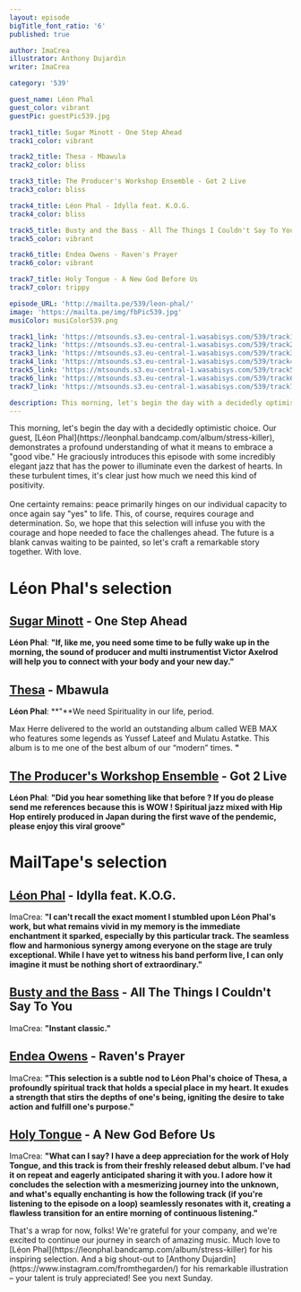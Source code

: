 ```yaml
---
layout: episode
bigTitle_font_ratio: '6'
published: true

author: ImaCrea 
illustrator: Anthony Dujardin
writer: ImaCrea

category: '539'

guest_name: Léon Phal
guest_color: vibrant
guestPic: guestPic539.jpg

track1_title: Sugar Minott - One Step Ahead
track1_color: vibrant

track2_title: Thesa - Mbawula 
track2_color: bliss 

track3_title: The Producer's Workshop Ensemble - Got 2 Live
track3_color: bliss

track4_title: Léon Phal - Idylla feat. K.O.G.
track4_color: bliss 

track5_title: Busty and the Bass - All The Things I Couldn't Say To You
track5_color: vibrant

track6_title: Endea Owens - Raven's Prayer
track6_color: vibrant 

track7_title: Holy Tongue - A New God Before Us 
track7_color: trippy 

episode_URL: 'http://mailta.pe/539/leon-phal/'
image: 'https://mailta.pe/img/fbPic539.jpg'
musiColor: musiColor539.png

track1_link: 'https://mtsounds.s3.eu-central-1.wasabisys.com/539/track1.mp3'
track2_link: 'https://mtsounds.s3.eu-central-1.wasabisys.com/539/track2.mp3'
track3_link: 'https://mtsounds.s3.eu-central-1.wasabisys.com/539/track3.mp3'
track4_link: 'https://mtsounds.s3.eu-central-1.wasabisys.com/539/track4.mp3'
track5_link: 'https://mtsounds.s3.eu-central-1.wasabisys.com/539/track5.mp3'
track6_link: 'https://mtsounds.s3.eu-central-1.wasabisys.com/539/track6.mp3'
track7_link: 'https://mtsounds.s3.eu-central-1.wasabisys.com/539/track7.mp3'

description: This morning, let's begin the day with a decidedly optimistic choice. Our guest, Léon Phal, demonstrates a profound understanding of what it means to embrace a "good vibe." He graciously introduces this episode with some incredibly elegant jazz that has the power to illuminate even the darkest of hearts. In these turbulent times, it's clear just how much we need this kind of positivity...
---
```

<p id="introduction">
	This morning, let's begin the day with a decidedly optimistic choice. Our guest, [Léon Phal](https://leonphal.bandcamp.com/album/stress-killer), demonstrates a profound understanding of what it means to embrace a "good vibe." He graciously introduces this episode with some incredibly elegant jazz that has the power to illuminate even the darkest of hearts. In these turbulent times, it's clear just how much we need this kind of positivity.
<br><br>
	One certainty remains: peace primarily hinges on our individual capacity to once again say "yes" to life. This, of course, requires courage and determination. So, we hope that this selection will infuse you with the courage and hope needed to face the challenges ahead. The future is a blank canvas waiting to be painted, so let's craft a remarkable story together. With love.
</p>

# Léon Phal's selection

## [Sugar Minott](https://victoraxelrod.bandcamp.com/album/if-you-ask-me-to-victor-axelrod-productions-for-daptone-records) - One Step Ahead

**Léon Phal**: **"**If, like me, you need some time to be fully wake up in the morning, the sound of producer and multi instrumentist Victor Axelrod will help you to connect with your body and your new day.**"**

## [Thesa](https://webweb.bandcamp.com/album/web-max) - Mbawula

**Léon Phal**: **"**We need Spirituality in our life, period.

Max Herre delivered to the world an outstanding album called WEB MAX who features some legends as Yussef Lateef and Mulatu Astatke. This album is to me one of the best album of our “modern” times.
**"**

## [The Producer's Workshop Ensemble](https://staythecourserecords.bandcamp.com/album/the-producers-workshop-ensemble-in-japan) - Got 2 Live

**Léon Phal**: **"**Did you hear something like that before ? If you do please send me references because this is WOW ! Spiritual jazz mixed with Hip Hop entirely produced in Japan during the first wave of the pendemic, please enjoy this viral groove**"**

# MailTape's selection

## [Léon Phal](https://leonphal.bandcamp.com/album/stress-killer) - Idylla feat. K.O.G.

ImaCrea: **"**I can't recall the exact moment I stumbled upon Léon Phal's work, but what remains vivid in my memory is the immediate enchantment it sparked, especially by this particular track. The seamless flow and harmonious synergy among everyone on the stage are truly exceptional. While I have yet to witness his band perform live, I can only imagine it must be nothing short of extraordinary.**"**

## [Busty and the Bass](https://bustyandthebass.bandcamp.com/album/forever-never-cares) - All The Things I Couldn't Say To You

ImaCrea: **"**Instant classic.**"**

## [Endea Owens](https://endeaowens.bandcamp.com/album/feel-good-music) - Raven's Prayer

ImaCrea: **"**This selection is a subtle nod to Léon Phal's choice of Thesa, a profoundly spiritual track that holds a special place in my heart. It exudes a strength that stirs the depths of one's being, igniting the desire to take action and fulfill one's purpose.**"**

## [Holy Tongue](https://valentinamagaletti.bandcamp.com/) - A New God Before Us

ImaCrea: **"**What can I say? I have a deep appreciation for the work of Holy Tongue, and this track is from their freshly released debut album. I've had it on repeat and eagerly anticipated sharing it with you. I adore how it concludes the selection with a mesmerizing journey into the unknown, and what's equally enchanting is how the following track (if you're listening to the episode on a loop) seamlessly resonates with it, creating a flawless transition for an entire morning of continuous listening.**"**

<p id="outroduction">That's a wrap for now, folks! We're grateful for your company, and we're excited to continue our journey in search of amazing music. Much love to [Léon Phal](https://leonphal.bandcamp.com/album/stress-killer) for his inspiring selection. And a big shout-out to [Anthony Dujardin](https://www.instagram.com/fromthegarden/) for his remarkable illustration – your talent is truly appreciated! See you next Sunday.</p>
